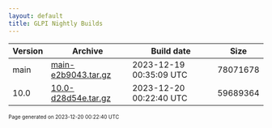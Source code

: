```yaml
---
layout: default
title: GLPI Nightly Builds
---
```


Version|Archive|Build date|Size
---|---|---|---
main|[main-e2b9043.tar.gz](main-e2b9043.tar.gz)|2023-12-19 00:35:09 UTC|78071678
10.0|[10.0-d28d54e.tar.gz](10.0-d28d54e.tar.gz)|2023-12-20 00:22:40 UTC|59689364

<font size="1">Page generated on 2023-12-20 00:22:40 UTC</font>
